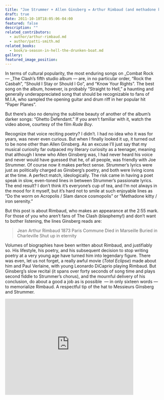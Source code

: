 ```yaml
---
title: "Joe Strummer + Allen Ginsberg = Arthur Rimbaud (and methadone kitties!)"
draft: true
date: 2011-10-10T18:05:06-04:00
featured: false
description: ""
related_contributors:
  - author/arthur-rimbaud.md
  - author/patti-smith.md
related_books:
  - book/a-season-in-hell-the-drunken-boat.md
gallery:
featured_image_position:
---
```


In terms of cultural popularity, the most enduring songs on _Combat Rock — _The Clash’s fifth studio album — are, in no particular order, “Rock the Casbah”, “Should I Stay or Should I Go”, and “Know Your Rights”. The best song on the album, however, is probably “Straight to Hell,” a haunting and generally underappreciated song that should be recognizable to fans of M.I.A, who sampled the opening guitar and drum riff in her popular hit “Paper Planes”.

But there’s also no denying the sublime beauty of another of the album’s darker songs: “Ghetto Defendant.” If you aren’t familiar with it, watch the video above, courtesy of the film _Rude Boy_.

Recognize that voice reciting poetry? I didn’t. I had no idea who it was for years, was never even curious. But when I finally looked it up, it turned out to be none other than Allen Ginsberg. As an excuse I’ll just say that my musical curiosity far outpaced my literary curiosity as a teenager, meaning that although I knew who Allen Ginsberg was, I had never heard his voice and never would have guessed that he, of all people, was friendly with Joe Strummer. Of course now it makes perfect sense. Strummer’s lyrics were just as politically charged as Ginsberg’s poetry, and both were living icons at the time. A perfect match, ideologically. The risk came in having a poet speak in slow, even-toned lines in between Strummer’s passionate lyrics. The end result? I don’t think it’s everyone’s cup of tea, and I’m not always in the mood for it myself, but it’s hard not to smile at such enjoyable lines as “Do the worm on Acropolis / Slam dance cosmopolis” or “Methadone kitty / iron serenity.”

But this post is about Rimbaud, who makes an appearance at the 2:55 mark. For those of you who aren’t fans of The Clash (blasphemy!) and don’t want to bother listening, the lines Ginsberg reads are:

> Jean Arthur Rimbaud
> 1873 Paris Commune
> Died in Marseille
> Buried in Charleville
> Shut up in eternity

Volumes of biographies have been written about Rimbaud, and justifiably so. His lifestyle, his poetry, and his subsequent decision to stop writing poetry at a very young age have turned him into legendary figure. There was even, let us not forget, a really awful movie (_Total Eclipse_) made about him and Paul Verlaine, with young Leonardo DiCaprio playing Rimbaud. But Ginsberg’s slow recital (it spans over forty seconds of song time and plays second fiddle to Strummer’s chorus), and the mournful delivery of his conclusion, do about a good a job as is possible  — in only sixteen words — to memorialize Rimbaud. A respectful tip of the hat to Messieurs Ginsberg and Strummer.

<iframe width="420" height="315" src="http://www.youtube.com/embed/HWc1-QdNe30" frameborder="0" allowfullscreen=""></iframe>
